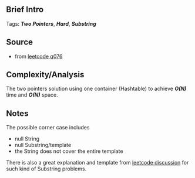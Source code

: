 [comment]: <> (This is a comment, it will not be included. For every question commit to the repository, you should put this readme file in the question/problem folder as a readme file, rename it to README.md)

## Brief Intro
Tags: ___Two Pointers___, ___Hard___, ___Substring___

## Source
* from [leetcode q076](https://leetcode.com/problems/minimum-window-substring "Minimum Window Substring")

## Complexity/Analysis
The two pointers solution using one container (Hashtable) to achieve ___O(N)___ time and ___O(N)___ space.

## Notes
The possible corner case includes
* null String
* null Substring/template
* the String does not cover the entire template

There is also a great explanation and template from [leetcode discussion](https://discuss.leetcode.com/topic/30941/here-is-a-10-line-template-that-can-solve-most-substring-problems?page=1) for such kind of Substring problems.

